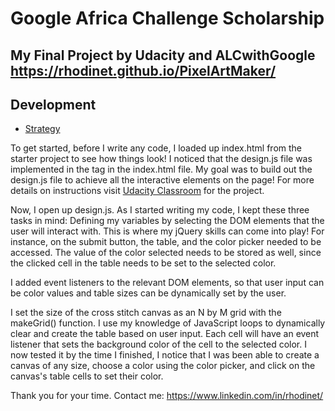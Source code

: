 # Google Africa Challenge Scholarship

## My Final Project by Udacity and ALCwithGoogle https://rhodinet.github.io/PixelArtMaker/

## Development 
* [Strategy](#strategy)

To get started, before I write any code, I loaded up index.html from the starter project to see how things look! I noticed that the design.js file was implemented in the <body> tag in the index.html file. My goal was to build out the design.js file to achieve all the interactive elements on the page!
For more details on instructions visit [Udacity Classroom](https://classroom.udacity.com/me) for the project.
  
Now, I open up design.js. As I started writing my code, I kept these three tasks in mind:
Defining my variables by selecting the DOM elements that the user will interact with. This is where my jQuery skills can come into play! For instance, on the submit button, the table, and the color picker needed to be accessed. The value of the color selected needs to be stored as well, since the clicked cell in the table needs to be set to the selected color.

I added event listeners to the relevant DOM elements, so that user input can be color values and table sizes can be dynamically set by the user.

I set the size of the cross stitch canvas as an N by M grid with the makeGrid() function. I use my knowledge of JavaScript loops to dynamically clear and create the table based on user input. Each cell will have an event listener that sets the background color of the cell to the selected color.
I now tested it by the time I finished, I notice that I was been able to create a canvas of any size, choose a color using the color picker, and click on the canvas's table cells to set their color.

Thank you for your time.
Contact me: https://www.linkedin.com/in/rhodinet/

